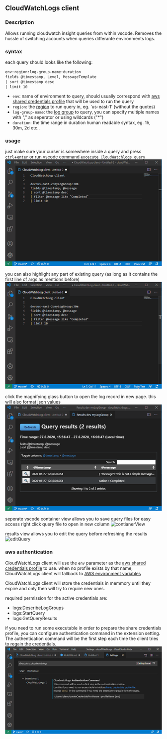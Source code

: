 ## CloudWatchLogs client
### Description
Allows running cloudwatch insight queries from within vscode.
Removes the hussle of switching accounts when queries differante environments logs.

### syntax
each query should looks like the following:
```
env:region:log-group-name:duration
fields @timestamp, Level, MessageTemplate
| sort @timestamp desc
| limit 10
```

- `env`: name of environment to query, should usually correspond with [aws shared credentials profile][1] that will be used to run the query
- `region`: the [region][3] to run query in, eg. 'us-east-1' (without the quotes)
- `log-group-name`: the [log group][2] to query, you can specify multiple names with "," as seperator or using wildcards ("*")
- `duration`: the time range in duration human readable syntax, eg. 1h, 30m, 2d etc..

### usage
just make sure your curser is somewhere inside a query and press `ctrl`+`enter` or run vscode command `excecute CloudWatchlogs query`
![simpleQuery][simpleQuery]

you can also highlight any part of existing query (as long as it contains the first line of args as mentions before)
![selectedQuery][selectedQuery]

click the magnifying glass button to open the log record in new page.
this will also format json values
![openLogRecord][openLogRecord]

seperate vscode container view allows you to save query files for easy access
right click query file to open in new column
![contianerView][contianerView]

results view allows you to edit the query before refreshing the results
![editQuery][editQuery]

### aws authentication
CloudWatchLogs client will use the `env` parameter as the [aws shared credentials profile][1] to use.
when no profile exists by that name, CloudWatchLogs client will fallback to [AWS environment variables][4]

CloudWatchLogs client will store the credentials in memmory until they expire and only then will try to 
require new ones.

required permission for the active credentials are:
- logs:DescribeLogGroups
- logs:StartQuery
- logs:GetQueryResults

if you need to run some executable in order to prepare the share credentials profile, you can configure 
authentication command in the extension setting. The authentication command will be the first step each time
the client tries to regain the credentials.
![settings][settings]


[1]: https://docs.aws.amazon.com/ses/latest/DeveloperGuide/create-shared-credentials-file.html
[2]: https://docs.aws.amazon.com/AmazonCloudWatch/latest/logs/Working-with-log-groups-and-streams.html
[3]: https://docs.aws.amazon.com/general/latest/gr/cwl_region.html
[4]: https://docs.aws.amazon.com/cli/latest/userguide/cli-configure-envvars.html#envvars-list

[simpleQuery]: https://github.com/dorki/vscode.cloudWatchLogs/blob/master/media/gifs/simpleQuery.gif?raw=true
[selectedQuery]: https://github.com/dorki/vscode.cloudWatchLogs/blob/master/media/gifs/selectedQuery.gif?raw=true 
[openLogRecord]: https://github.com/dorki/vscode.cloudWatchLogs/blob/master/media/gifs/openLogRecord.gif?raw=true 
[settings]: https://github.com/dorki/vscode.cloudWatchLogs/blob/master/media/gifs/settings.png?raw=true
[contianerView]: https://github.com/dorki/vscode.cloudWatchLogs/blob/master/media/gifs/contianerView.png?raw=true
[editQuery]: https://github.com/dorki/vscode.cloudWatchLogs/blob/master/media/gifs/editQuery.png?raw=true